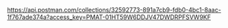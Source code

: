 https://api.postman.com/collections/32592773-891a7cb9-fdb0-4bc1-8aac-1f767ade374a?access_key=PMAT-01HT59W6DDJV47DWDRPFSVW9KF
